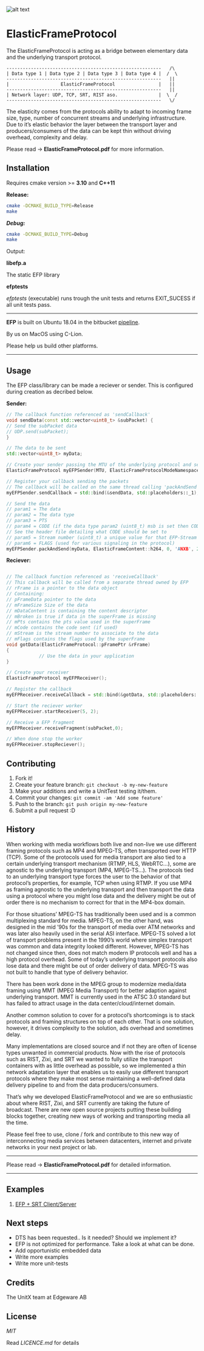 ![alt text](https://bitbucket.org/unitxtra/efp/raw/690a192cf7ce9420cad999ad113b1b4246d9c2fd/elasticframe.png)

# ElasticFrameProtocol

The ElasticFrameProtocol is acting as a bridge between elementary data and the underlying transport protocol.

```
---------------------------------------------------------   /\
| Data type 1 | Data type 2 | Data type 3 | Data type 4 |  /  \
---------------------------------------------------------   ||
|                   ElasticFrameProtocol                |   ||
---------------------------------------------------------   ||
| Network layer: UDP, TCP, SRT, RIST aso.               |  \  /
---------------------------------------------------------   \/

```

The elasticity comes from the protocols ability to adapt to incoming frame size, type, number of concurrent streams and underlying infrastructure. Due to it’s elastic behavior the layer between the transport layer and producers/consumers of the data can be kept thin without driving overhead, complexity and delay. 

Please read -> **ElasticFrameProtocol.pdf** for more information.


## Installation

Requires cmake version >= **3.10** and **C++11**

**Release:**

```sh
cmake -DCMAKE_BUILD_TYPE=Release
make
```

***Debug:***

```sh
cmake -DCMAKE_BUILD_TYPE=Debug
make
```

Output: 

**libefp.a**

The static EFP library 

**efptests**

*efptests* (executable) runs trough the unit tests and returns EXIT_SUCESS if all unit tests pass.

---

**EFP** is built on Ubuntu 18.04 in the bitbucket [pipeline](https://bitbucket.org/unitxtra/efp/addon/pipelines/home).

By us on MacOS using C-Lion.

Please help us build other platforms. 

---


## Usage

The EFP class/library can be made a reciever or sender. This is configured during creation as decribed below.

**Sender:**

```cpp
// The callback function referenced as 'sendCallback'
void sendData(const std::vector<uint8_t> &subPacket) {
// Send the subPacket data 
// UDP.send(subPacket);
}

// The data to be sent
std::vector<uint8_t> myData;

// Create your sender passing the MTU of the underlying protocol and set EFP to mode sender
ElasticFrameProtocol myEFPSender(MTU, ElasticFrameProtocolModeNamespace::sender);

// Register your callback sending the packets
// The callback will be called on the same thread calling 'packAndSend'
myEFPSender.sendCallback = std::bind(&sendData, std::placeholders::_1);

// Send the data
// param1 = The data
// param2 = The data type
// param3 = PTS
// param4 = CODE (if the data type param2 (uint8_t) msb is set then CODE must be used
// See the header file detailing what CODE should be set to
// param5 = Stream number (uint8_t) a unique value for that EFP-Stream
// param6 = FLAGS (used for various signaling in the protocol) 
myEFPSender.packAndSend(myData, ElasticFrameContent::h264, 0, 'ANXB', 2, NO_FLAGS);

```

**Reciever:**

```cpp

// The callback function referenced as 'receiveCallback'
// This callback will be called from a separate thread owned by EFP
// rFrame is a pointer to the data object
// Containing:
// pFrameData pointer to the data
// mFrameSize Size of the data 
// mDataContent is containing the content descriptor
// mBroken is true if data in the superFrame is missing
// mPts contains the pts value used in the superFrame
// mCode contains the code sent (if used)
// mStream is the stream number to associate to the data
// mFlags contains the flags used by the superFrame
void gotData(ElasticFrameProtocol::pFramePtr &rFrame)
{
			// Use the data in your application 
}

// Create your receiver
ElasticFrameProtocol myEFPReceiver();

// Register the callback
myEFPReceiver.receiveCallback = std::bind(&gotData, std::placeholders::_1);

// Start the reciever worker
myEFPReceiver.startReceiver(5, 2);

// Receive a EFP fragment
myEFPReceiver.receiveFragment(subPacket,0);

// When done stop the worker
myEFPReceiver.stopReciever();

```



## Contributing

1. Fork it!
2. Create your feature branch: `git checkout -b my-new-feature`
3. Make your additions and write a UnitTest testing it/them.
4. Commit your changes: `git commit -am 'Add some feature'`
5. Push to the branch: `git push origin my-new-feature`
6. Submit a pull request :D

## History

When working with media workflows both live and non-live we use different framing protocols such as MP4 and MPEG-TS, often transported over HTTP (TCP). Some of the protocols used for media transport are also tied to a certain underlying transport mechanism (RTMP, HLS, WebRTC…), some are agnostic to the underlying transport (MP4, MPEG-TS…). The protocols tied to an underlying transport type forces the user to the behavior of that protocol’s properties, for example, TCP when using RTMP. If you use MP4 as framing agnostic to the underlying transport and then transport the data using a protocol where you might lose data and the delivery might be out of order there is no mechanism to correct for that in the MP4-box domain. 

For those situations’ MPEG-TS has traditionally been used and is a common multiplexing standard for media. MPEG-TS, on the other hand, was designed in the mid ’90s for the transport of media over ATM networks and was later also heavily used in the serial ASI interface. MPEG-TS solved a lot of transport problems present in the 1990’s world where simplex transport was common and data integrity looked different. However, MPEG-TS has not changed since then, does not match modern IP protocols well and has a high protocol overhead. Some of today’s underlying transport protocols also lose data and there might be out of order delivery of data. MPEG-TS was not built to handle that type of delivery behavior.

There has been work done in the MPEG group to modernize media/data framing using MMT (MPEG Media Transport) for better adaption against underlying transport. MMT is currently used in the ATSC 3.0 standard but has failed to attract usage in the data center/cloud/internet domain.

Another common solution to cover for a protocol’s shortcomings is to stack protocols and framing structures on top of each other. That is one solution, however, it drives complexity to the solution, ads overhead and sometimes delay. 

Many implementations are closed source and if not they are often of license types unwanted in commercial products. Now with the rise of protocols such as RIST, Zixi, and SRT we wanted to fully utilize the transport containers with as little overhead as possible, so we implemented a thin network adaptation layer that enables us to easily use different transport protocols where they make most sense maintaining a well-defined data delivery pipeline to and from the data producers/consumers.

That’s why we developed ElasticFrameProtocol and we are so enthusiastic about where RIST, Zixi, and SRT currently are taking the future of broadcast. There are new open source projects putting these building blocks together, creating new ways of working and transporting media all the time. 

Please feel free to use, clone / fork and contribute to this new way of interconnecting media services between datacenters, internet and private networks in your next project or lab.


---

Please read -> **ElasticFrameProtocol.pdf** for detailed information.

---

## Examples



1. [EFP + SRT Client/Server](https://bitbucket.org/unitxtra/cppsrtframingexample/src/master/)


## Next steps

* DTS has been requested.. Is it needed? Should we implement it?
* EFP is not optimized for performance. Take a look at what can be done. 
* Add opportunistic embedded data
* Write more examples
* Write more unit-tests

## Credits

The UnitX team at Edgeware AB

## License

*MIT*

Read *LICENCE.md* for details